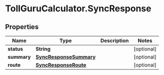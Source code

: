 # TollGuruCalculator.SyncResponse

## Properties
Name | Type | Description | Notes
------------ | ------------- | ------------- | -------------
**status** | **String** |  | [optional] 
**summary** | [**SyncResponseSummary**](SyncResponseSummary.md) |  | [optional] 
**route** | [**SyncResponseRoute**](SyncResponseRoute.md) |  | [optional] 
